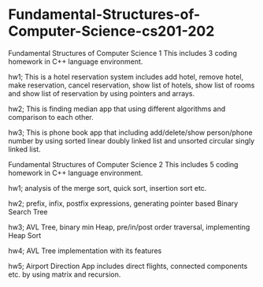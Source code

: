 # Fundamental-Structures-of-Computer-Science-cs201-202

Fundamental Structures of Computer Science 1
This includes 3 coding homework in C++ language environment. 

hw1;
This is a hotel reservation system includes add hotel, remove hotel, make reservation,
cancel reservation, show list of hotels, show list of rooms and show list of reservation 
by using pointers and arrays. 

hw2;
This is finding median app that using different algorithms and comparison to each other.

hw3;
This is phone book app that including add/delete/show person/phone number by using
sorted linear doubly linked list and unsorted circular singly linked list. 

Fundamental Structures of Computer Science 2
This includes 5 coding homework in C++ language environment. 

hw1;
analysis of the merge sort, quick sort, insertion sort etc.

hw2;
prefix, infix, postfix expressions, generating pointer based Binary Search Tree

hw3;
AVL Tree, binary min Heap, pre/in/post order traversal, implementing Heap Sort

hw4;
AVL Tree implementation with its features

hw5;
Airport Direction App includes direct flights, connected components etc. 
by using matrix and recursion. 

